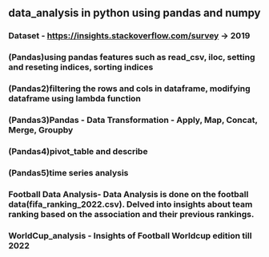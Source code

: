 ## data_analysis in python using pandas and numpy

### Dataset - https://insights.stackoverflow.com/survey -> 2019

### (Pandas)using pandas features such as read_csv, iloc, setting and reseting indices, sorting indices
### (Pandas2)filtering the rows and cols in dataframe, modifying dataframe using lambda function
### (Pandas3)Pandas - Data Transformation - Apply, Map, Concat, Merge, Groupby
### (Pandas4)pivot_table and describe
### (Pandas5)time series analysis

### Football Data Analysis- Data Analysis is done on the football data(fifa_ranking_2022.csv). Delved into insights about team ranking based on the association and their previous rankings.

### WorldCup_analysis - Insights of Football Worldcup edition till 2022

